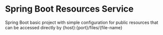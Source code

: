 # Spring Boot Resources Service 

Spring Boot basic project with simple configuration for public resources that can be accessed directly by {host}:{port}/files/{file-name}